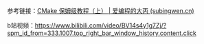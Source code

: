 参考链接：[CMake 保姆级教程（上） | 爱编程的大丙 (subingwen.cn)](https://subingwen.cn/cmake/CMake-primer/)

b站视频：https://www.bilibili.com/video/BV14s4y1g7Zj/?spm_id_from=333.1007.top_right_bar_window_history.content.click